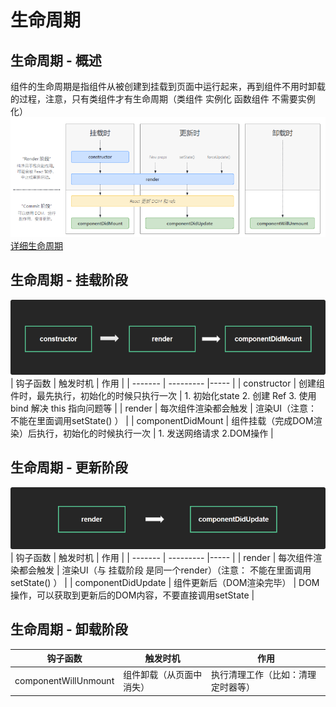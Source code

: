 # 生命周期
## 生命周期 - 概述
组件的生命周期是指组件从被创建到挂载到页面中运行起来，再到组件不用时卸载的过程，注意，只有类组件才有生命周期（类组件 实例化  函数组件 不需要实例化）
![图片](./images/Snipaste_2023-05-20_20-36-15.png)
[详细生命周期](http://projects.wojtekmaj.pl/react-lifecycle-methods-diagram/)
## 生命周期 - 挂载阶段
![图片](./images/Snipaste_2023-05-20_20-37-24.png)
| 钩子函数 | 触发时机 | 作用 |
| ------- | --------- |----- |
| constructor | 创建组件时，最先执行，初始化的时候只执行一次 | 1. 初始化state  2. 创建 Ref 3. 使用 bind 解决 this 指向问题等 |
| render  | 每次组件渲染都会触发 | 渲染UI（注意： 不能在里面调用setState() ） |
| componentDidMount  | 组件挂载（完成DOM渲染）后执行，初始化的时候执行一次 | 1. 发送网络请求   2.DOM操作 |

## 生命周期 - 更新阶段
![图片](./images/Snipaste_2023-05-20_20-42-51.png)
| 钩子函数 | 触发时机 | 作用 |
| ------- | --------- |----- |
| render  | 每次组件渲染都会触发 | 渲染UI（与 挂载阶段 是同一个render）（注意： 不能在里面调用setState() ） |
| componentDidUpdate  | 组件更新后（DOM渲染完毕） | DOM操作，可以获取到更新后的DOM内容，不要直接调用setState |
## 生命周期 - 卸载阶段
| 钩子函数 | 触发时机 | 作用 |
| ------- | --------- |----- |
| componentWillUnmount  | 组件卸载（从页面中消失） | 执行清理工作（比如：清理定时器等） |